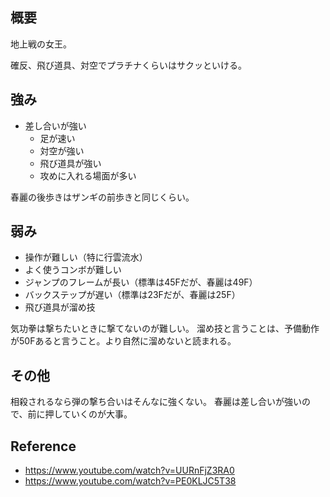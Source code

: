 ## 概要

地上戦の女王。

確反、飛び道具、対空でプラチナくらいはサクッといける。

## 強み

- 差し合いが強い
  - 足が速い
  - 対空が強い
  - 飛び道具が強い
  - 攻めに入れる場面が多い

春麗の後歩きはザンギの前歩きと同じくらい。

## 弱み

- 操作が難しい（特に行雲流水）
- よく使うコンボが難しい
- ジャンプのフレームが長い（標準は45Fだが、春麗は49F）
- バックステップが遅い（標準は23Fだが、春麗は25F）
- 飛び道具が溜め技

気功拳は撃ちたいときに撃てないのが難しい。
溜め技と言うことは、予備動作が50Fあると言うこと。より自然に溜めないと読まれる。

## その他

相殺されるなら弾の撃ち合いはそんなに強くない。
春麗は差し合いが強いので、前に押していくのが大事。

## Reference

- https://www.youtube.com/watch?v=UURnFjZ3RA0
- https://www.youtube.com/watch?v=PE0KLJC5T38
